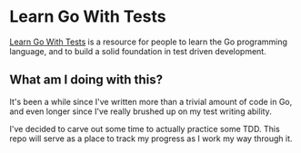 # Learn Go With Tests

[Learn Go With Tests](https://quii.gitbook.io/learn-go-with-tests) is a resource for people to learn the Go programming language, and to build a solid foundation in test driven development.

## What am I doing with this?

It's been a while since I've written more than a trivial amount of code in Go, and even longer since I've really brushed up on my test writing ability.

I've decided to carve out some time to actually practice some TDD. This repo will serve as a place to track my progress as I work my way through it.
